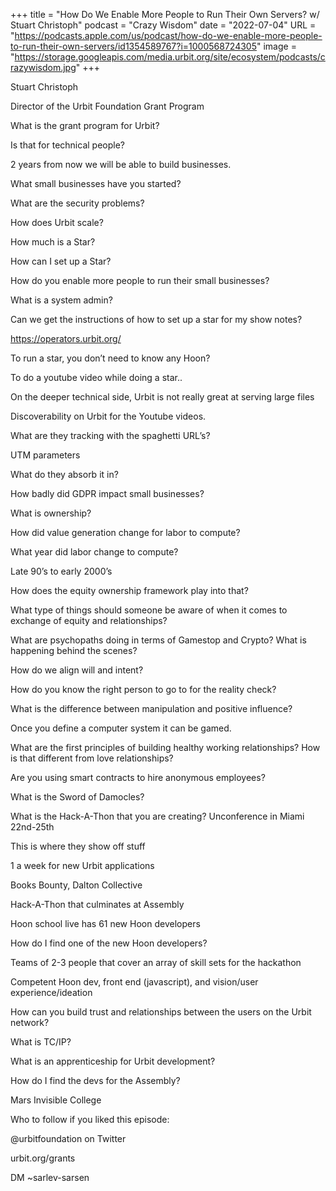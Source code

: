 +++
title = "How Do We Enable More People to Run Their Own Servers? w/ Stuart Christoph"
podcast = "Crazy Wisdom"
date = "2022-07-04"
URL = "https://podcasts.apple.com/us/podcast/how-do-we-enable-more-people-to-run-their-own-servers/id1354589767?i=1000568724305"
image = "https://storage.googleapis.com/media.urbit.org/site/ecosystem/podcasts/crazywisdom.jpg"
+++

Stuart Christoph

Director of the Urbit Foundation Grant Program

What is the grant program for Urbit?

Is that for technical people?

2 years from now we will be able to build businesses.

What small businesses have you started?

What are the security problems?


How does Urbit scale?

How much is a Star?

How can I set up a Star?

How do you enable more people to run their small businesses?

What is a system admin?

Can we get the instructions of how to set up a star for my show notes?

https://operators.urbit.org/

To run a star, you don’t need to know any Hoon?

To do a youtube video while doing a star..

On the deeper technical side, Urbit is not really great at serving large files

Discoverability on Urbit for the Youtube videos.

What are they tracking with the spaghetti URL’s?

UTM parameters

What do they absorb it in?

How badly did GDPR impact small businesses?

What is ownership?

How did value generation change for labor to compute?

What year did labor change to compute?

Late 90’s to early 2000’s

How does the equity ownership framework play into that?

What type of things should someone be aware of when it comes to exchange of equity and relationships?

What are psychopaths doing in terms of Gamestop and Crypto? What is happening behind the scenes?

How do we align will and intent?

How do you know the right person to go to for the reality check?

What is the difference between manipulation and positive influence?

Once you define a computer system it can be gamed.

What are the first principles of building healthy working relationships? How is that different from love relationships?

Are you using smart contracts to hire anonymous employees?

What is the Sword of Damocles?

What is the Hack-A-Thon that you are creating? Unconference in Miami 22nd-25th

This is where they show off stuff

1 a week for new Urbit applications

Books Bounty, Dalton Collective

Hack-A-Thon that culminates at Assembly

Hoon school live has 61 new Hoon developers

How do I find one of the new Hoon developers?

Teams of 2-3 people that cover an array of skill sets for the hackathon

Competent Hoon dev, front end (javascript), and vision/user experience/ideation

How can you build trust and relationships between the users on the Urbit network?

What is TC/IP?

What is an apprenticeship for Urbit development?

How do I find the devs for the Assembly?

Mars Invisible College

Who to follow if you liked this episode:

@urbitfoundation on Twitter

urbit.org/grants

DM ~sarlev-sarsen